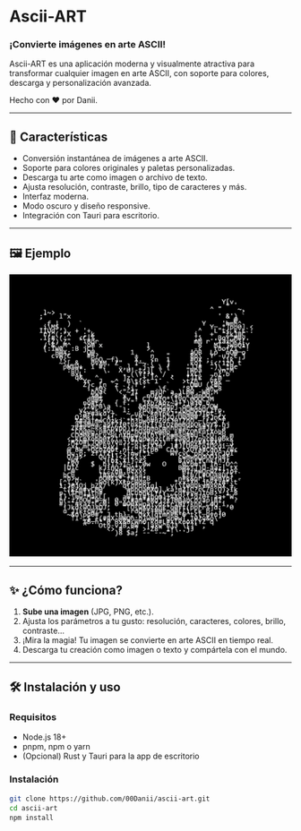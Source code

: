 # Ascii-ART

### ¡Convierte imágenes en arte ASCII!  
Ascii-ART es una aplicación moderna y visualmente atractiva para transformar cualquier imagen en arte ASCII, con soporte para colores, descarga y personalización avanzada. 

Hecho con ♥ por Danii.

---

## 🚀 Características

- Conversión instantánea de imágenes a arte ASCII.
- Soporte para colores originales y paletas personalizadas.
- Descarga tu arte como imagen o archivo de texto.
- Ajusta resolución, contraste, brillo, tipo de caracteres y más.
- Interfaz moderna.
- Modo oscuro y diseño responsive.
- Integración con Tauri para escritorio.

---

## 🖼️ Ejemplo

![Ejemplo de arte ASCII](icon.png)

---

## ✨ ¿Cómo funciona?

1. **Sube una imagen** (JPG, PNG, etc.).
2. Ajusta los parámetros a tu gusto: resolución, caracteres, colores, brillo, contraste...
3. ¡Mira la magia! Tu imagen se convierte en arte ASCII en tiempo real.
4. Descarga tu creación como imagen o texto y compártela con el mundo.

---

## 🛠️ Instalación y uso

### Requisitos

- Node.js 18+
- pnpm, npm o yarn
- (Opcional) Rust y Tauri para la app de escritorio

### Instalación

```bash
git clone https://github.com/00Danii/ascii-art.git
cd ascii-art
npm install